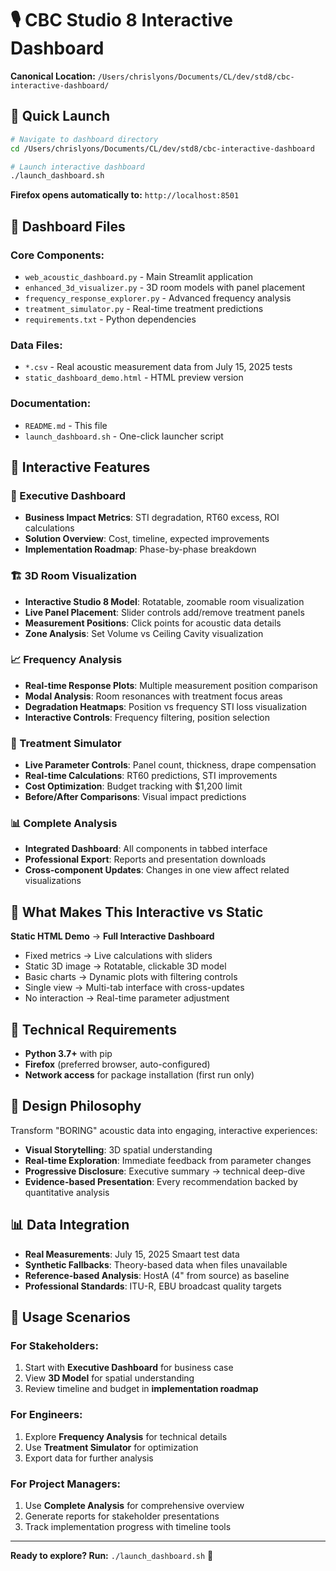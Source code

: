 # 🎙️ CBC Studio 8 Interactive Dashboard

**Canonical Location:** `/Users/chrislyons/Documents/CL/dev/std8/cbc-interactive-dashboard/`

## 🚀 Quick Launch

```bash
# Navigate to dashboard directory
cd /Users/chrislyons/Documents/CL/dev/std8/cbc-interactive-dashboard

# Launch interactive dashboard
./launch_dashboard.sh
```

**Firefox opens automatically to:** `http://localhost:8501`

## 📁 Dashboard Files

### Core Components:
- `web_acoustic_dashboard.py` - Main Streamlit application
- `enhanced_3d_visualizer.py` - 3D room models with panel placement
- `frequency_response_explorer.py` - Advanced frequency analysis
- `treatment_simulator.py` - Real-time treatment predictions
- `requirements.txt` - Python dependencies

### Data Files:
- `*.csv` - Real acoustic measurement data from July 15, 2025 tests
- `static_dashboard_demo.html` - HTML preview version

### Documentation:
- `README.md` - This file
- `launch_dashboard.sh` - One-click launcher script

## 🎯 Interactive Features

### 🎯 Executive Dashboard
- **Business Impact Metrics**: STI degradation, RT60 excess, ROI calculations
- **Solution Overview**: Cost, timeline, expected improvements
- **Implementation Roadmap**: Phase-by-phase breakdown

### 🏗️ 3D Room Visualization
- **Interactive Studio 8 Model**: Rotatable, zoomable room visualization
- **Live Panel Placement**: Slider controls add/remove treatment panels
- **Measurement Positions**: Click points for acoustic data details
- **Zone Analysis**: Set Volume vs Ceiling Cavity visualization

### 📈 Frequency Analysis
- **Real-time Response Plots**: Multiple measurement position comparison
- **Modal Analysis**: Room resonances with treatment focus areas
- **Degradation Heatmaps**: Position vs frequency STI loss visualization
- **Interactive Controls**: Frequency filtering, position selection

### 🔧 Treatment Simulator  
- **Live Parameter Controls**: Panel count, thickness, drape compensation
- **Real-time Calculations**: RT60 predictions, STI improvements
- **Cost Optimization**: Budget tracking with $1,200 limit
- **Before/After Comparisons**: Visual impact predictions

### 📊 Complete Analysis
- **Integrated Dashboard**: All components in tabbed interface
- **Professional Export**: Reports and presentation downloads
- **Cross-component Updates**: Changes in one view affect related visualizations

## 🎪 What Makes This Interactive vs Static

**Static HTML Demo** → **Full Interactive Dashboard**
- Fixed metrics → Live calculations with sliders
- Static 3D image → Rotatable, clickable 3D model
- Basic charts → Dynamic plots with filtering controls
- Single view → Multi-tab interface with cross-updates
- No interaction → Real-time parameter adjustment

## 🔧 Technical Requirements

- **Python 3.7+** with pip
- **Firefox** (preferred browser, auto-configured)
- **Network access** for package installation (first run only)

## 🎨 Design Philosophy

Transform "BORING" acoustic data into engaging, interactive experiences:
- **Visual Storytelling**: 3D spatial understanding
- **Real-time Exploration**: Immediate feedback from parameter changes  
- **Progressive Disclosure**: Executive summary → technical deep-dive
- **Evidence-based Presentation**: Every recommendation backed by quantitative analysis

## 📊 Data Integration

- **Real Measurements**: July 15, 2025 Smaart test data
- **Synthetic Fallbacks**: Theory-based data when files unavailable
- **Reference-based Analysis**: HostA (4" from source) as baseline
- **Professional Standards**: ITU-R, EBU broadcast quality targets

## 🎯 Usage Scenarios

### For Stakeholders:
1. Start with **Executive Dashboard** for business case
2. View **3D Model** for spatial understanding
3. Review timeline and budget in **implementation roadmap**

### For Engineers:  
1. Explore **Frequency Analysis** for technical details
2. Use **Treatment Simulator** for optimization
3. Export data for further analysis

### For Project Managers:
1. Use **Complete Analysis** for comprehensive overview
2. Generate reports for stakeholder presentations
3. Track implementation progress with timeline tools

---

**Ready to explore? Run:** `./launch_dashboard.sh` 🚀